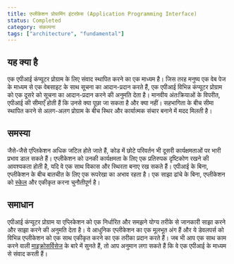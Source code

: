 ```yaml
---
title: एप्लीकेशन प्रोग्रामिंग इंटरफ़ेस (Application Programming Interface)
status: Completed
category: संकल्पना
tags: ["architecture", "fundamental"]
---
```


## यह क्या है

एक एपीआई कंप्यूटर प्रोग्राम के लिए संवाद स्थापित करने का एक माध्यम है। जिस तरह मनुष्य एक वेब पेज के माध्यम से एक वेबसाइट के साथ सूचना का आदान-प्रदान करते हैं, एक एपीआई विभिन्न कंप्यूटर प्रोग्राम को एक दूसरे को सूचना का आदान-प्रदान करने की अनुमति देता है। मानवीय अंतःक्रियाओं के विपरीत, एपीआई की सीमाएँ होती हैं कि उनसे क्या पूछा जा सकता है और क्या नहीं। सहभागिता के बीच सीमा स्थापित करने से अलग-अलग प्रोग्राम के बीच स्थिर और कार्यात्मक संचार बनाने में मदद मिलती है।

## समस्या

जैसे-जैसे एप्लिकेशन अधिक जटिल होते जाते हैं, कोड में छोटे परिवर्तन भी दूसरी कार्यक्षमताओं पर भारी प्रभाव डाल सकते हैं। एप्लीकेशन को उनकी कार्यक्षमता के लिए एक प्रतिरुपक दृष्टिकोण रखने की आवश्यकता होती है, यदि वे एक साथ विकास और स्थिरता बनाए रख सकते हैं। एपीआई के बिना, एप्लीकेशन के बीच बातचीत के लिए एक रूपरेखा का अभाव रहता है। एक साझा ढांचे के बिना, एप्लीकेशन को [स्केल](/scalability/) और एकीकृत करना चुनौतीपूर्ण है।

## समाधान

एपीआई कंप्यूटर प्रोग्राम या एप्लिकेशन को एक निर्धारित और समझने योग्य तरीके से जानकारी साझा करने और साझा करने की अनुमति देता है। ये आधुनिक एप्लीकेशन का एक मूलभूत अंग हैं और ये डेवलपर्स को विभिन्न एप्लीकेशन को एक साथ एकीकृत करने का एक तरीका प्रदान करते हैं। जब भी आप एक साथ काम करने वाली [माइक्रोसर्विसेज]((/microservices/)) के बारे में सुनते हैं, तो आप अनुमान लगा सकते हैं कि वे एक एपीआई के माध्यम से संवाद करती हैं।
